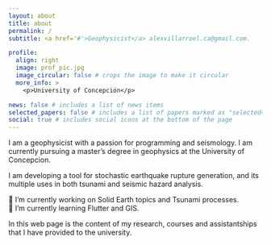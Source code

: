 ```yaml
---
layout: about
title: about
permalink: /
subtitle: <a href='#'>Geophysicist</a> alexvillarroel.ca@gmail.com.

profile:
  align: right
  image: prof_pic.jpg
  image_circular: false # crops the image to make it circular
  more_info: >
    <p>University of Concepción</p>

news: false # includes a list of news items
selected_papers: false # includes a list of papers marked as "selected={true}"
social: true # includes social icons at the bottom of the page
---
```


I am a geophysicist with a passion for programming and seismology. I am currently pursuing a master’s degree in geophysics at the University of Concepcion.<br />

I am developing a tool for stochastic earthquake rupture generation, and its multiple uses in both tsunami and seismic hazard analysis.

🔭 I’m currently working on Solid Earth topics and Tsunami processes.<br />
🌱 I’m currently learning Flutter and GIS. 

In this web page is the content of my research, courses and assistantships that I have provided to the university.

